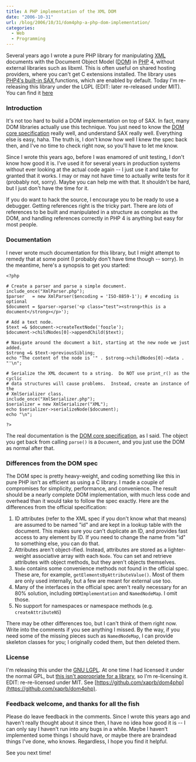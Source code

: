 ```yaml
---
title: A PHP implementation of the XML DOM
date: "2006-10-31"
url: /blog/2006/10/31/dom4php-a-php-dom-implementation/
categories:
  - Web
  - Programming
---
```


Several years ago I wrote a pure PHP library for manipulating [XML](http://www.w3.org/XML/) documents with the Document Object Model ([DOM](http://www.w3.org/DOM/)) in [PHP](http://www.php.net/) 4, without external libraries such as libxml. This is often useful on shared hosting providers, where you can't get C extensions installed. The library uses [PHP4&#8242;s built-in SAX ](http://php.net/xml)functions, which are enabled by default. Today I'm re-releasing this library under the LGPL (EDIT: later re-released under MIT). You can find it [here](https://github.com/xaprb/dom4php)

### Introduction

It's not too hard to build a DOM implementation on top of SAX. In fact, many DOM libraries actually use this technique. You just need to know the [DOM core specification](http://www.w3.org/TR/DOM-Level-2-Core/core.html) really well, and understand SAX really well. Everything else is easy, haha. The truth is, I don't know how well I knew the spec back then, and I've no time to check right now, so you'll have to let me know.

Since I wrote this years ago, before I was enamored of unit testing, I don't know how good it is. I've used it for several years in production systems without ever looking at the actual code again -- I just use it and take for granted that it works. I may or may not have time to actually write tests for it (probably not, sorry). Maybe you can help me with that. It shouldn't be hard, but I just don't have the time for it.

If you do want to hack the source, I encourage you to be ready to use a debugger. Getting references right is the tricky part. There are *lots* of references to be built and manipulated in a structure as complex as the DOM, and handling references correctly in PHP 4 is anything but easy for most people.

### Documentation

I never wrote much documentation for this library, but I might attempt to remedy that at some point (I probably don't have time though -- sorry). In the meantime, here's a synopsis to get you started:

```
<?php

# Create a parser and parse a simple document.
include_once("XmlParser.php");
$parser   = new XmlParser($encoding = 'ISO-8859-1'); # encoding is optional
$document = $parser->parse('<p class="test"><strong>this is a document</strong></p>');

# Add a text node.
$text =& $document->createTextNode('foozle');
$document->childNodes[0]->appendChild($text);

# Navigate around the document a bit, starting at the new node we just added.
$strong =& $text->previousSibling;
echo "The content of the node is '" . $strong->childNodes[0]->data . "'\n";

# Serialize the XML document to a string.  Do NOT use print_r() as the cyclic
# data structures will cause problems.  Instead, create an instance of the
# XmlSerializer class.
include_once("XmlSerializer.php");
$serializer = new XmlSerializer("XML");
echo $serializer->serializeNode($document);
echo "\n";

?>
```

The real documentation is the [DOM core specification](http://www.w3.org/TR/DOM-Level-2-Core/core.html), as I said. The object you get back from calling `parse()` is a `Document`, and you just use the DOM as normal after that.

### Differences from the DOM spec

The DOM spec is pretty heavy-weight, and coding something like this in pure PHP isn't as efficient as using a C library. I made a couple of compromises for simplicity, performance, and convenience. The result should be a nearly complete DOM implementation, with much less code and overhead than it would take to follow the spec exactly. Here are the differences from the official specification:

1.  ID attributes (refer to the XML spec if you don't know what that means) are assumed to be named "id" and are kept in a lookup table with the document. This makes sure you can't duplicate an ID, and provides fast access to any element by ID. If you need to change the name from "id" to something else, you can do that.
2.  Attributes aren't object-ified. Instead, attributes are stored as a lighter-weight associative array with each `Node`. You can set and retrieve attributes with object methods, but they aren't objects themselves.
3.  `Node` contains some convenience methods not found in the official spec. These are, for example, `getElementsByAttributeValue()`. Most of them are only used internally, but a few are meant for external use too.
4.  Many of the interfaces in the official spec aren't really necessary for an 80% solution, including `DOMImplementation` and `NamedNodeMap`. I omit those.
5.  No support for namespaces or namespace methods (e.g. `createAttributeNS`)

There may be other differences too, but I can't think of them right now. Write into the comments if you see anything I missed. By the way, if you need some of the missing pieces such as `NamedNodeMap`, I can provide skeleton classes for you; I originally coded them, but then deleted them.

### License

I'm releasing this under the [GNU LGPL](http://www.gnu.org/copyleft/lgpl.html). At one time I had licensed it under the normal GPL, but [this isn't appropriate for a library](/blog/2006/06/19/xaprb-scripts-relicensed/), so I'm re-licensing it. EDIT: re-re-licensed under MIT. See [https://github.com/xaprb/dom4php](https://github.com/xaprb/dom4php).

### Feedback welcome, and thanks for all the fish

Please do leave feedback in the comments. Since I wrote this years ago and haven't really thought about it since then, I have no idea how good it is -- I can only say I haven't run into any bugs in a while. Maybe I haven't implemented some things I should have, or maybe there are braindead things I've done, who knows. Regardless, I hope you find it helpful.

See you next time!



